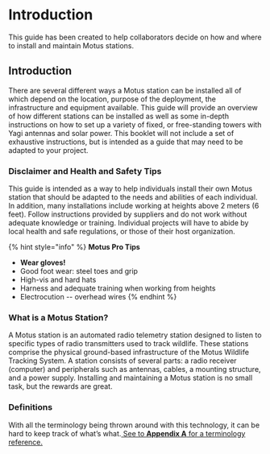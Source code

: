 # Introduction

This guide has been created to help collaborators decide on how and where to install and maintain Motus stations.

## Introduction

There are several different ways a Motus station can be installed all of which depend on the location, purpose of the deployment, the infrastructure and equipment available. This guide will provide an overview of how different stations can be installed as well as some in-depth instructions on how to set up a variety of fixed, or free-standing towers with Yagi antennas and solar power. This booklet will not include a set of exhaustive instructions, but is intended as a guide that may need to be adapted to your project.

### Disclaimer and Health and Safety Tips

This guide is intended as a way to help individuals install their own Motus station that should be adapted to the needs and abilities of each individual. In addition, many installations include working at heights above 2 meters \(6 feet\). Follow instructions provided by suppliers and do not work without adequate knowledge or training. Individual projects will have to abide by local health and safe regulations, or those of their host organization.

{% hint style="info" %}
**Motus Pro Tips** 

* **Wear gloves!**
* Good foot wear: steel toes and grip
* High-vis and hard hats
* Harness and adequate training when working from heights
* Electrocution -- overhead wires
{% endhint %}

### What is a Motus Station?

A Motus station is an automated radio telemetry station designed to listen to specific types of radio transmitters used to track wildlife. These stations comprise the physical ground-based infrastructure of the Motus Wildlife Tracking System. A station consists of several parts: a radio receiver \(computer\) and peripherals such as antennas, cables, a mounting structure, and a power supply. Installing and maintaining a Motus station is no small task, but the rewards are great.

### Definitions

With all the terminology being thrown around with this technology, it can be hard to keep track of what’s what.[ See to **Appendix A** for a terminology reference.](appendix-a.md)

